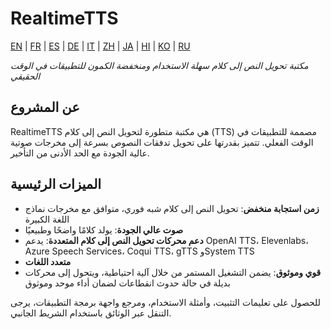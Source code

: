 # RealtimeTTS

[EN](../en/index.md) | [FR](../fr/index.md) | [ES](../es/index.md) | [DE](../de/index.md) | [IT](../it/index.md) | [ZH](../zh/index.md) | [JA](../ja/index.md) | [HI](../hi/index.md) | [KO](../ko/index.md) | [RU](../ru/index.md)

*مكتبة تحويل النص إلى كلام سهلة الاستخدام ومنخفضة الكمون للتطبيقات في الوقت الحقيقي*

## عن المشروع

RealtimeTTS هي مكتبة متطورة لتحويل النص إلى كلام (TTS) مصممة للتطبيقات في الوقت الفعلي. تتميز بقدرتها على تحويل تدفقات النصوص بسرعة إلى مخرجات صوتية عالية الجودة مع الحد الأدنى من التأخير.

## الميزات الرئيسية

- **زمن استجابة منخفض**: تحويل النص إلى كلام شبه فوري، متوافق مع مخرجات نماذج اللغة الكبيرة
- **صوت عالي الجودة**: يولد كلامًا واضحًا وطبيعيًا
- **دعم محركات تحويل النص إلى كلام المتعددة**: يدعم OpenAI TTS، Elevenlabs، Azure Speech Services، Coqui TTS، gTTS وSystem TTS
- **متعدد اللغات**
- **قوي وموثوق**: يضمن التشغيل المستمر من خلال آلية احتياطية، ويتحول إلى محركات بديلة في حالة حدوث انقطاعات لضمان أداء موحد وموثوق

للحصول على تعليمات التثبيت، وأمثلة الاستخدام، ومرجع واجهة برمجة التطبيقات، يرجى التنقل عبر الوثائق باستخدام الشريط الجانبي.

